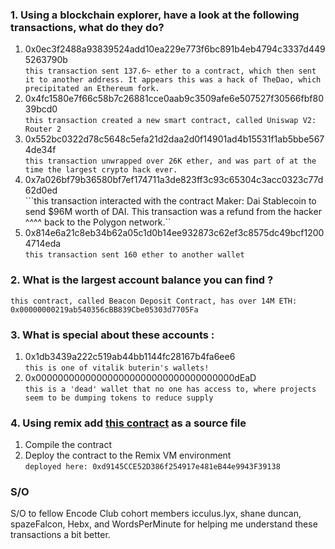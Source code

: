 ### 1. Using a blockchain explorer, have a look at the following transactions, what do they do?
1. 0x0ec3f2488a93839524add10ea229e773f6bc891b4eb4794c3337d4495263790b <br> ```this transaction sent 137.6~ ether to a contract, which then sent it to another address. It appears this was a hack of TheDao, which precipitated an Ethereum fork.```
2. 0x4fc1580e7f66c58b7c26881cce0aab9c3509afe6e507527f30566fbf8039bcd0 <br> ```this transaction created a new smart contract, called Uniswap V2: Router 2 ```
3. 0x552bc0322d78c5648c5efa21d2daa2d0f14901ad4b15531f1ab5bbe5674de34f <br> ```this transaction unwrapped over 26K ether, and was part of at the time the largest crypto hack ever. ```
4. 0x7a026bf79b36580bf7ef174711a3de823ff3c93c65304c3acc0323c77d62d0ed <br> ```this transaction interacted with the contract Maker: Dai Stablecoin to send $96M worth of DAI. This transaction was a refund from the hacker ^^^^ back to the Polygon network.``
5. 0x814e6a21c8eb34b62a05c1d0b14ee932873c62ef3c8575dc49bcf12004714eda <br> ```this transaction sent 160 ether to another wallet```

### 2. What is the largest account balance you can find ? 
```this contract, called Beacon Deposit Contract, has over 14M ETH: 0x00000000219ab540356cBB839Cbe05303d7705Fa```
### 3. What is special about these accounts :
1. 0x1db3439a222c519ab44bb1144fc28167b4fa6ee6 <br> ```this is one of vitalik buterin's wallets!```
2. 0x000000000000000000000000000000000000dEaD <br> ```this is a 'dead' wallet that no one has access to, where projects seem to be dumping tokens to reduce supply```
### 4. Using remix add [this contract](https://gist.github.com/extropyCoder/77487267da199320fb9c852cfde70fb1) as a source file
1. Compile the contract
2. Deploy the contract to the Remix VM environment <br> ```deployed here: 0xd9145CCE52D386f254917e481eB44e9943F39138```

### S/O

S/O to fellow Encode Club cohort members icculus.lyx, shane duncan, spazeFalcon, Hebx, and WordsPerMinute for helping me understand these transactions a bit better. 
